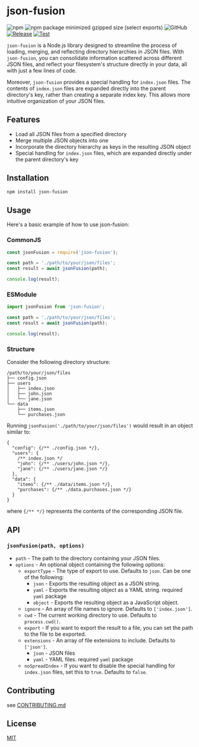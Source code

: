 # json-fusion

![npm](https://img.shields.io/npm/v/json-fusion)
![npm package minimized gzipped size (select exports)](https://img.shields.io/bundlejs/size/json-fusion)
![GitHub](https://img.shields.io/github/license/hacomono-lib/json-fusion)
[![Release](https://github.com/hacomono-lib/json-fusion/actions/workflows/release.yml/badge.svg)](https://github.com/hacomono-lib/json-fusion/actions/workflows/release.yml)
[![Test](https://github.com/hacomono-lib/json-fusion/actions/workflows/test.yml/badge.svg)](https://github.com/hacomono-lib/json-fusion/actions/workflows/test.yml)

`json-fusion` is a Node.js library designed to streamline the process of loading, merging, and reflecting directory hierarchies in JSON files. With `json-fusion`, you can consolidate information scattered across different JSON files, and reflect your filesystem's structure directly in your data, all with just a few lines of code.

Moreover, `json-fusion` provides a special handling for `index.json` files. The contents of `index.json` files are expanded directly into the parent directory's key, rather than creating a separate index key. This allows more intuitive organization of your JSON files.

## Features

- Load all JSON files from a specified directory
- Merge multiple JSON objects into one
- Incorporate the directory hierarchy as keys in the resulting JSON object
- Special handling for `index.json` files, which are expanded directly under the parent directory's key

## Installation

```sh
npm install json-fusion
```

## Usage

Here's a basic example of how to use json-fusion:

### CommonJS

```cjs
const jsonFusion = require('json-fusion');

const path = './path/to/your/json/files';
const result = await jsonFusion(path);

console.log(result);
```

### ESModule

```mjs
import jsonFusion from 'json-fusion';

const path = './path/to/your/json/files';
const result = await jsonFusion(path);

console.log(result);
```

### Structure

Consider the following directory structure:

```plaintext
/path/to/your/json/files
├── config.json
├── users
│   ├── index.json
│   ├── john.json
│   └── jane.json
└── data
    ├── items.json
    └── purchases.json
```

Running `jsonFusion('./path/to/your/json/files')` would result in an object similar to:

```jsonc
{
  "config": {/** ./config.json */},
  "users": {
    /** index.json */
    "john": {/** ./users/john.json */},
    "jane": {/** ./users/jane.json */}
  },
  "data": {
    "items": {/** ./data/items.json */},
    "purchases": {/** ./data.purchases.json */}
  }
}
```

where `{/** */}` represents the contents of the corresponding JSON file.

## API

### `jsonFusion(path, options)`

- `path` - The path to the directory containing your JSON files.
- `options` - An optional object containing the following options:
  - `exportType` - The type of export to use. Defaults to `json`. Can be one of the following:
    - `json` - Exports the resulting object as a JSON string.
    - `yaml` - Exports the resulting object as a YAML string. required `yaml` package
    - `object` - Exports the resulting object as a JavaScript object.
  - `ignore` - An array of file names to ignore. Defaults to `['index.json']`.
  - `cwd` - The current working directory to use. Defaults to `process.cwd()`.
  - `export` - If you want to export the result to a file, you can set the path to the file to be exported.
  - `extensions` - An array of file extensions to include. Defaults to `['json']`.
    - `json` - JSON files
    - `yaml` - YAML files. required `yaml` package
  - `noSpreadIndex` - If you want to disable the special handling for `index.json` files, set this to `true`. Defaults to `false`.

## Contributing

see [CONTRIBUTING.md](./CONTRIBUTING.md)

## License

[MIT](./LICENSE)
